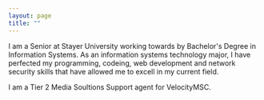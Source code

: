 ```yaml
---
layout: page
title: ""
---
```


I am a Senior at Stayer University working towards by Bachelor's Degree in Information Systems. As an information systems technology major, I have perfected my programming, codeing, web development and network security skills that have allowed me to excell in my current field.

I am a Tier 2 Media Soultions Support agent for VelocityMSC. 




